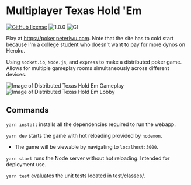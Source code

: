 # Multiplayer Texas Hold 'Em
[![GitHub license](https://img.shields.io/github/license/Naereen/StrapDown.js.svg)](https://github.com/ptwu/distributed-texasholdem/blob/master/LICENSE)
![1.0.0](https://img.shields.io/badge/version-1.0.0-blue.svg)
![CI](https://github.com/ptwu/distributed-texasholdem/workflows/CI/badge.svg)

Play at https://poker.peterlwu.com. Note that the site has to cold start because I'm a college student who doesn't want to pay for more dynos on Heroku.

Using `socket.io`, `Node.js`, and `express` to make a distributed poker game. Allows for multiple
gameplay rooms simultaneously across different devices.

![Image of Distributed Texas Hold Em Gameplay](https://i.imgur.com/eGj6iHU.png)
![Image of Distributed Texas Hold Em Lobby](https://i.imgur.com/TCusHG0.png)

## Commands
`yarn install` installs all the dependencies required to run the webapp.

`yarn dev` starts the game with hot reloading provided by `nodemon`.
  - The game will be viewable by navigating to `localhost:3000`.

`yarn start` runs the Node server without hot reloading. Intended for deployment use.

`yarn test` evaluates the unit tests located in test/classes/.
